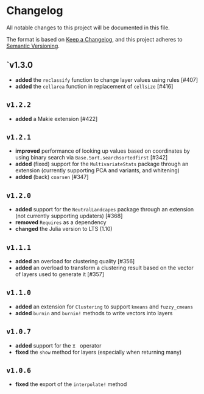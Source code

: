 # Changelog

All notable changes to this project will be documented in this file.

The format is based on [Keep a Changelog](https://keepachangelog.com/en/1.1.0/),
and this project adheres to [Semantic Versioning](https://semver.org/spec/v2.0.0.html).

## `v1.3.0

- **added** the `reclassify` function to change layer values using rules [#407]
- **added** the `cellarea` function in replacement of `cellsize` [#416]

## `v1.2.2`

- **added** a Makie extension [#422]

## `v1.2.1`

- **improved** performance of looking up values based on coordinates by using binary search via `Base.Sort.searchsortedfirst` [#342]
- **added** (fixed) support for the `MultivariateStats` package through an extension (currently supporting PCA and variants, and whitening)
- **added** (back) `coarsen` [#347]

## `v1.2.0`

- **added** support for the `NeutralLandcapes` package through an extension (not currently supporting updaters) [#368]
- **removed** `Requires` as a dependency
- **changed** the Julia version to LTS (1.10)

## `v1.1.1`

- **added** an overload for clustering quality [#356]
- **added** an overload to transform a clustering result based on the vector of layers used to generate it [#357]

## `v1.1.0`

- **added** an extension for `Clustering` to support `kmeans` and `fuzzy_cmeans`
- **added** `burnin` and `burnin!` methods to write vectors into layers

## `v1.0.7`

- **added** support for the `⊻ ` operator
- **fixed** the `show` method for layers (especially when returning many) 

## `v1.0.6`

- **fixed** the export of the `interpolate!` method
